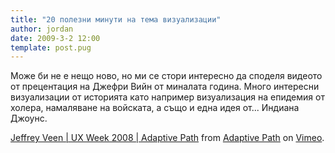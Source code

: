 ```yaml
---
title: "20 полезни минути на тема визуализации"
author: jordan
date: 2009-3-2 12:00
template: post.pug
---
```


Може би не е нещо ново, но ми се стори интересно да споделя видеото от
прецентация на Джефри Вийн от миналата година. Много интересни
визуализации от историята като например визуализация на епидемия от
холера, намаляване на войската, а също и една идея от... Индиана Джоунс.



[Jeffrey Veen | UX Week 2008 | Adaptive Path](http://vimeo.com/3250006)
from [Adaptive Path](http://vimeo.com/adaptivepath) on
[Vimeo](http://vimeo.com).
